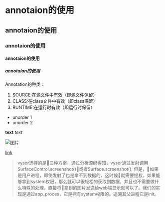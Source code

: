# annotaion的使用
## annotaion的使用
### annotaion的使用
#### annotaion的使用
##### annotaion的使用

Annotation的种类：
1. SOURCE:在源文件中有效（即源文件保留）
2. CLASS:在class文件中有效（即class保留）
3. RUNTIME:在运行时有效（即运行时保留）

- unorder 1
- unorder 2

**text**
*text*

![图片](http://images.csdn.net/20170905/%E5%BE%AE%E4%BF%A1%E5%9B%BE%E7%89%87_20170905083402.jpg)

[link](http://images.csdn.net/20170905/%E5%BE%AE%E4%BF%A1%E5%9B%BE%E7%89%87_20170905083402.jpg)
> vysor选择的是三种方案，通过分析源码得知，vysor通过发射调用SurfaceControl.screenshot()或者Surface.screenshot(), 但是，如果是用户进程，即使发射了也是拿不到数据的，这时候就需要提权，如果能够拿到system权限，那么就可以很轻松的获取到数据，并且也不需要做什么特殊的处理，直接将拿到的图片发送给web端显示就可以了。我们的实现是通过app_proces，它是拥有system权限的。追溯其父进程它是init。